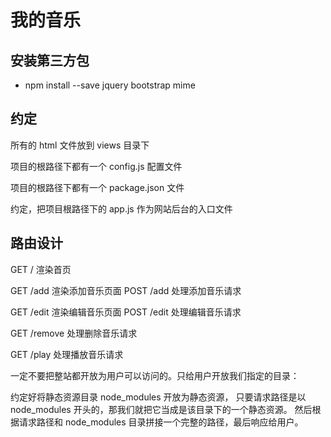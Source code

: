 # 我的音乐

## 安装第三方包

- npm install --save jquery bootstrap mime

## 约定

所有的 html 文件放到 views 目录下

项目的根路径下都有一个 config.js 配置文件

项目的根路径下都有一个 package.json 文件

约定，把项目根路径下的 app.js 作为网站后台的入口文件

## 路由设计

GET  /       渲染首页

GET  /add    渲染添加音乐页面
POST /add    处理添加音乐请求

GET  /edit   渲染编辑音乐页面
POST /edit   处理编辑音乐请求

GET  /remove 处理删除音乐请求

GET  /play   处理播放音乐请求

一定不要把整站都开放为用户可以访问的。只给用户开放我们指定的目录：

约定好将静态资源目录 node_modules 开放为静态资源，
只要请求路径是以 node_modules 开头的，那我们就把它当成是该目录下的一个静态资源。
然后根据请求路径和 node_modules 目录拼接一个完整的路径，最后响应给用户。
